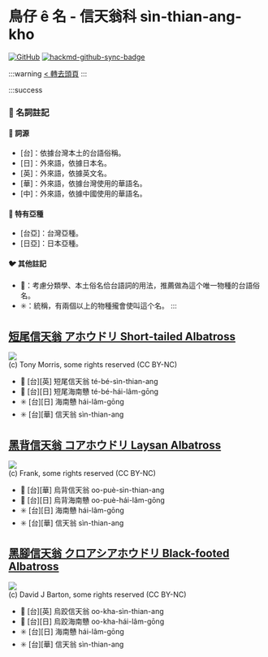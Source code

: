 # 鳥仔 ê 名 - 信天翁科 sìn-thian-ang-kho

[![GitHub](https://img.shields.io/badge/GitHub-black?logo=github)](https://github.com/siansiansu/tsiau-a-e-mia)
[![hackmd-github-sync-badge](https://hackmd.io/RTU3csqETqC82YaZYOJzTA/badge)](https://hackmd.io/RTU3csqETqC82YaZYOJzTA)

:::warning
[< 轉去頭頁](https://hackmd.io/@siansiansu/Hy4VzNvha)
:::

:::success
### 📖 名詞註記

#### 📎 詞源

- [台]：依據台灣本土的台語俗稱。
- [日]：外來語，依據日本名。
- [英]：外來語，依據英文名。
- [華]：外來語，依據台灣使用的華語名。
- [中]：外來語，依據中國使用的華語名。

#### 🎏 特有亞種

- [台亞]：台灣亞種。
- [日亞]：日本亞種。

#### 🐦 其他註記

- 🎯：考慮分類學、本土俗名佮台語詞的用法，推薦做為這个唯一物種的台語俗名。
- ✳️：統稱，有兩個以上的物種攏會使叫這个名。
:::

## [短尾信天翁 アホウドリ Short-tailed Albatross](https://ebird.org/species/shtalb)

![](https://inaturalist-open-data.s3.amazonaws.com/photos/186779763/medium.jpg)
<br/>
(c) Tony Morris, some rights reserved (CC BY-NC)
 
- 🎯 [台][英] 短尾信天翁 té-bé-sìn-thian-ang
- 🎯 [台][日] 短尾海南戇 té-bé-hái-lâm-gōng
- ✳️ [台][日] 海南戇 hái-lâm-gōng
- ✳️ [台][華] 信天翁 sìn-thian-ang

## [黑背信天翁 コアホウドリ Laysan Albatross](https://ebird.org/species/layalb)

![](https://inaturalist-open-data.s3.amazonaws.com/photos/12671058/medium.jpeg)
<br/>
(c) Frank, some rights reserved (CC BY-NC)

- 🎯 [台][華] 烏背信天翁 oo-puè-sìn-thian-ang
- 🎯 [台][日] 烏背海南戇 oo-puè-hái-lâm-gōng
- ✳️ [台][日] 海南戇 hái-lâm-gōng
- ✳️ [台][華] 信天翁 sìn-thian-ang

## [黑腳信天翁 クロアシアホウドリ Black-footed Albatross](https://ebird.org/species/bkfalb)

![](https://inaturalist-open-data.s3.amazonaws.com/photos/4767337/medium.jpeg)
<br/>
(c) David J Barton, some rights reserved (CC BY-NC)

- 🎯 [台][英] 烏跤信天翁 oo-kha-sìn-thian-ang
- 🎯 [台][日] 烏跤海南戇 oo-kha-hái-lâm-gōng
- ✳️ [台][日] 海南戇 hái-lâm-gōng
- ✳️ [台][華] 信天翁 sìn-thian-ang
